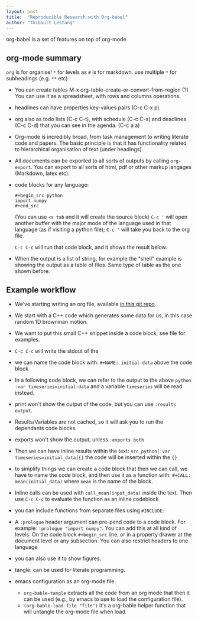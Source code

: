 ```yaml
---
layout: post
title:  "Reproducible Research with Org-babel"
author: "Thibault Lestang"
---
```


org-babel is a set of features on top of org-mode

## org-mode summary

`org` is for organise!
`*` for levels as `#` is for markdown.
use multiple `*` for subheadings (e.g. `**` etc)

- You can create tables
  M-x org-table-create-or-convert-from-region (?)
  You can use it as a spreadsheet, with rows and columns operations.
  
- headlines can have properties
  key-values pairs (C-c C-x p)

- org also as todo lists (C-c C-t), with schedule (C-c C-s) and deadlines (C-c C-d) that you can see in the agenda. (C-c a a)

- Org-mode is incredibly broad, from task management to writing literate code and papers. The basic principle is that it has functionality related to hierarchical organisation of text (under headings).

- All documents can be exported to all sorts of outputs by calling `org-export`. You can export to all sorts of html, pdf or other markup langages (Markdown, latex etc).

- code blocks for any language:
    ```
    #+begin_src python
    import numpy
    #+end_src
    ```
    (You can use `<s tab` and it will create the source block)
    `C-c '` will open another buffer with the major mode of the language used in that language (as if visiting a python file); `C-c '` will take you back to the org file.

   `C-c C-c` will run that code block, and it shows the result below.
   
- When the output is a list of string, for example the "shell" example is showing the output as a table of files. Same type of table as the one shown before.

## Example workflow

- We've starting writing an org file, available [in this git repo](https://github.com/tlestang/org-babel-demo).
- We start with a C++ code which generates some data for us, in this case random 1D browninan motion.
- We want to put this small C++ snippet inside a code block, see file for examples.
- `C-c C-c` will write the stdout of the 
- we can name the code block with: `#+NAME: initial-data` above the code block
- In a following code block, we can refer to the output to the above `python :var timeseries=initial-data` and a variable `timeseries` will be read instead.
- print won't show the output of the code, but you can use `:results output`.
- Results/Variables are not cached, so it will ask you to run the dependants code blocks.
- exports won't show the output, unless `:exports both`

- Then we can have inline results within the text:
  `src_python[:var timeseries=initial_data]{}` the code will be inserted within the `{}`

- to simplify things we can create a code block that then we can call, we have to name the code block, and then use it as a function with: `#+CALL: mean(initial_data)` where `mean` is the name of the block.

- Inline calls can be used with `call_mean(input_data)` inside the text. Then use `C-c C-c` to evaluate the function as an inline codeblock

- you can include functions from separate files using `#INCLUDE: `

- A `:prologue` header argument can pre-pend code to a code block. For example: `:prologue "import numpy"`. You can add this at all kind of levels. On the code block `#+begin_src` line, or in a property drawer at the document level or any subsection. You can also restrict headers to one language.


- you can also use it to show figures.

- tangle: can be used for literate programming.
- emacs configuration as an org-mode file.
    - `org-bable-tangle` extracts all the code from an org mode that then it can be used (e.g., by emacs to use to load the configuration file).
    - `(org-bable-load-file "file")` it's a org-bable helper function that will untangle the org-mode file when load.
